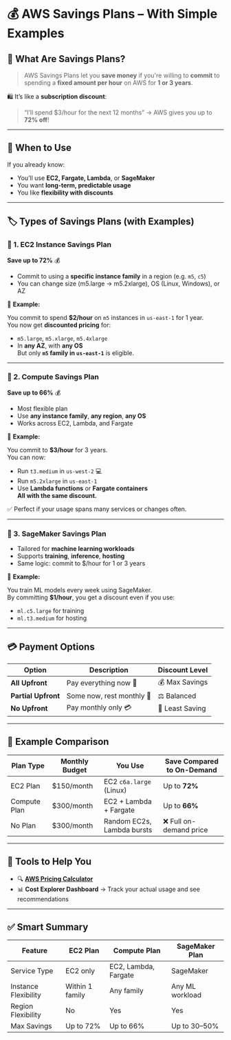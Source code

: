 # 💰 AWS Savings Plans – With Simple Examples

## 🧠 What Are Savings Plans?

> AWS Savings Plans let you **save money** if you're willing to **commit** to spending a **fixed amount per hour** on AWS for **1 or 3 years**.

🛍️ It’s like a **subscription discount**:

> “I’ll spend \$3/hour for the next 12 months” → AWS gives you up to **72% off**!

---

## 🎯 When to Use

If you already know:

- You’ll use **EC2, Fargate, Lambda**, or **SageMaker**
- You want **long-term, predictable usage**
- You like **flexibility with discounts**

---

## 🏷️ Types of Savings Plans (with Examples)

### 🔹 1. EC2 Instance Savings Plan

**Save up to 72%** 💰

- Commit to using a **specific instance family** in a region (e.g. `m5`, `c5`)
- You can change size (m5.large → m5.2xlarge), OS (Linux, Windows), or AZ

📌 **Example:**

You commit to spend **\$2/hour** on `m5` instances in `us-east-1` for 1 year.  
You now get **discounted pricing** for:

- `m5.large`, `m5.xlarge`, `m5.4xlarge`
- In **any AZ**, with **any OS**  
  But only **`m5` family in `us-east-1`** is eligible.

---

### 🔹 2. Compute Savings Plan

**Save up to 66%** 💰

- Most flexible plan
- Use **any instance family**, **any region**, **any OS**
- Works across EC2, Lambda, and Fargate

📌 **Example:**

You commit to **\$3/hour** for 3 years.  
You can now:

- Run `t3.medium` in `us-west-2` 💻
- Run `m5.2xlarge` in `us-east-1`
- Use **Lambda functions** or **Fargate containers**  
  **All with the same discount.**

✅ Perfect if your usage spans many services or changes often.

---

### 🔹 3. SageMaker Savings Plan

- Tailored for **machine learning workloads**
- Supports **training**, **inference**, **hosting**
- Same logic: commit to \$/hour for 1 or 3 years

📌 **Example:**

You train ML models every week using SageMaker.  
By committing **\$1/hour**, you get a discount even if you use:

- `ml.c5.large` for training
- `ml.t3.medium` for hosting

---

## 💳 Payment Options

| Option              | Description               | Discount Level  |
| ------------------- | ------------------------- | --------------- |
| **All Upfront**     | Pay everything now 💸     | 💰 Max Savings  |
| **Partial Upfront** | Some now, rest monthly 🧾 | ⚖ Balanced      |
| **No Upfront**      | Pay monthly only 💳       | 🧊 Least Saving |

---

## 🧮 Example Comparison

| Plan Type    | Monthly Budget | You Use                    | Save Compared to On-Demand |
| ------------ | -------------- | -------------------------- | -------------------------- |
| EC2 Plan     | \$150/month    | EC2 `c6a.large` (Linux)    | Up to **72%**              |
| Compute Plan | \$300/month    | EC2 + Lambda + Fargate     | Up to **66%**              |
| No Plan      | \$300/month    | Random EC2s, Lambda bursts | ❌ Full on-demand price    |

---

## 🧰 Tools to Help You

- 🔍 **[AWS Pricing Calculator](https://aws.amazon.com/savingsplans/pricing/)**
- 📊 **Cost Explorer Dashboard** → Track your actual usage and see recommendations

---

## ✅ Smart Summary

| Feature              | EC2 Plan        | Compute Plan         | SageMaker Plan  |
| -------------------- | --------------- | -------------------- | --------------- |
| Service Type         | EC2 only        | EC2, Lambda, Fargate | SageMaker       |
| Instance Flexibility | Within 1 family | Any family           | Any ML workload |
| Region Flexibility   | No              | Yes                  | Yes             |
| Max Savings          | Up to 72%       | Up to 66%            | Up to 30–50%    |
